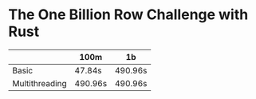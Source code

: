 # The One Billion Row Challenge with Rust


|                |100m                          |1b                         |
|----------------|-------------------------------|-----------------------------|
|Basic|47.84s            |490.96s            | 
|Multithreading          |490.96s             |490.96s             |